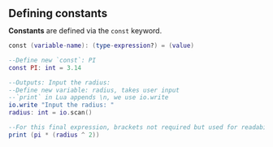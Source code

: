 <h2 style="margin:0; line-height:1.1;">Defining constants</h2>

**Constants** are defined via the `const` keyword.
```lua
const (variable-name): (type-expression?) = (value)
```

```lua
--Define new `const`: PI
const PI: int = 3.14

--Outputs: Input the radius:
--Define new variable: radius, takes user input
--`print` in Lua appends \n, we use io.write
io.write "Input the radius: " 
radius: int = io.scan()

--For this final expression, brackets not required but used for readability
print (pi * (radius ^ 2)) 
```